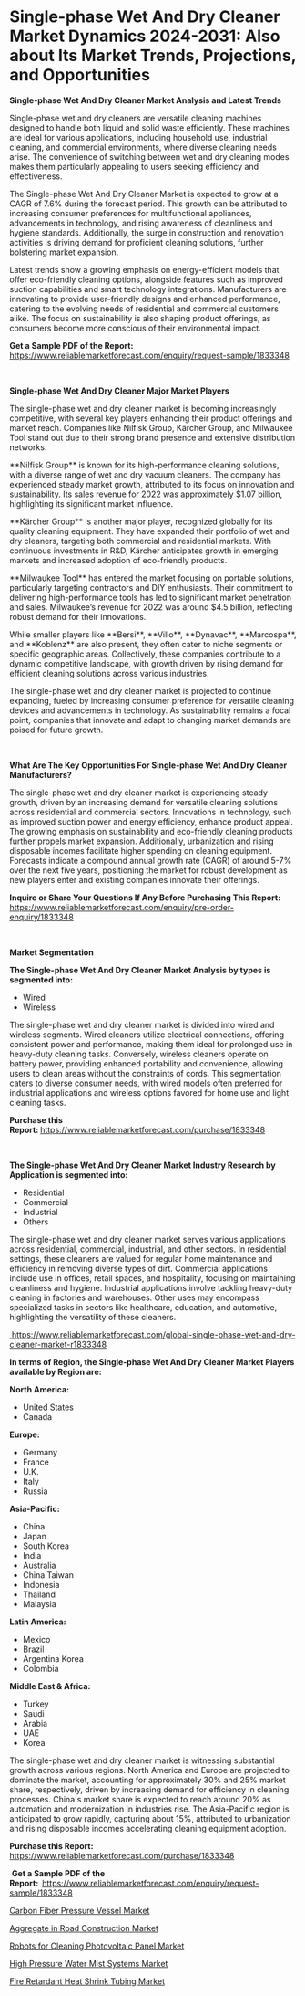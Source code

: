 <p><h1>Single-phase Wet And Dry Cleaner Market Dynamics 2024-2031: Also about Its Market Trends, Projections, and Opportunities</h1></p><p><strong>Single-phase Wet And Dry Cleaner Market Analysis and Latest Trends</strong></p>
<p><p>Single-phase wet and dry cleaners are versatile cleaning machines designed to handle both liquid and solid waste efficiently. These machines are ideal for various applications, including household use, industrial cleaning, and commercial environments, where diverse cleaning needs arise. The convenience of switching between wet and dry cleaning modes makes them particularly appealing to users seeking efficiency and effectiveness.</p><p>The Single-phase Wet And Dry Cleaner Market is expected to grow at a CAGR of 7.6% during the forecast period. This growth can be attributed to increasing consumer preferences for multifunctional appliances, advancements in technology, and rising awareness of cleanliness and hygiene standards. Additionally, the surge in construction and renovation activities is driving demand for proficient cleaning solutions, further bolstering market expansion.</p><p>Latest trends show a growing emphasis on energy-efficient models that offer eco-friendly cleaning options, alongside features such as improved suction capabilities and smart technology integrations. Manufacturers are innovating to provide user-friendly designs and enhanced performance, catering to the evolving needs of residential and commercial customers alike. The focus on sustainability is also shaping product offerings, as consumers become more conscious of their environmental impact.</p></p>
<p><strong>Get a Sample PDF of the Report:&nbsp;</strong> <a href="https://www.reliablemarketforecast.com/enquiry/request-sample/1833348?utm_campaign=121&utm_medium=2&utm_source=Github&utm_content=ia&utm_term=17102024&utm_id=single-phase-wet-and-dry-cleaner">https://www.reliablemarketforecast.com/enquiry/request-sample/1833348</a></p>
<p>&nbsp;</p>
<p><strong>Single-phase Wet And Dry Cleaner Major Market Players</strong></p>
<p><p>The single-phase wet and dry cleaner market is becoming increasingly competitive, with several key players enhancing their product offerings and market reach. Companies like Nilfisk Group, Kärcher Group, and Milwaukee Tool stand out due to their strong brand presence and extensive distribution networks.</p><p>**Nilfisk Group** is known for its high-performance cleaning solutions, with a diverse range of wet and dry vacuum cleaners. The company has experienced steady market growth, attributed to its focus on innovation and sustainability. Its sales revenue for 2022 was approximately $1.07 billion, highlighting its significant market influence.</p><p>**Kärcher Group** is another major player, recognized globally for its quality cleaning equipment. They have expanded their portfolio of wet and dry cleaners, targeting both commercial and residential markets. With continuous investments in R&D, Kärcher anticipates growth in emerging markets and increased adoption of eco-friendly products.</p><p>**Milwaukee Tool** has entered the market focusing on portable solutions, particularly targeting contractors and DIY enthusiasts. Their commitment to delivering high-performance tools has led to significant market penetration and sales. Milwaukee’s revenue for 2022 was around $4.5 billion, reflecting robust demand for their innovations.</p><p>While smaller players like **Bersi**, **Villo**, **Dynavac**, **Marcospa**, and **Koblenz** are also present, they often cater to niche segments or specific geographic areas. Collectively, these companies contribute to a dynamic competitive landscape, with growth driven by rising demand for efficient cleaning solutions across various industries.</p><p>The single-phase wet and dry cleaner market is projected to continue expanding, fueled by increasing consumer preference for versatile cleaning devices and advancements in technology. As sustainability remains a focal point, companies that innovate and adapt to changing market demands are poised for future growth.</p></p>
<p>&nbsp;</p>
<p><strong>What Are The Key Opportunities For Single-phase Wet And Dry Cleaner Manufacturers?</strong></p>
<p><p>The single-phase wet and dry cleaner market is experiencing steady growth, driven by an increasing demand for versatile cleaning solutions across residential and commercial sectors. Innovations in technology, such as improved suction power and energy efficiency, enhance product appeal. The growing emphasis on sustainability and eco-friendly cleaning products further propels market expansion. Additionally, urbanization and rising disposable incomes facilitate higher spending on cleaning equipment. Forecasts indicate a compound annual growth rate (CAGR) of around 5-7% over the next five years, positioning the market for robust development as new players enter and existing companies innovate their offerings.</p></p>
<p><strong>Inquire or Share Your Questions If Any Before Purchasing This Report:</strong> <a href="https://www.reliablemarketforecast.com/enquiry/pre-order-enquiry/1833348?utm_campaign=121&utm_medium=2&utm_source=Github&utm_content=ia&utm_term=17102024&utm_id=single-phase-wet-and-dry-cleaner">https://www.reliablemarketforecast.com/enquiry/pre-order-enquiry/1833348</a></p>
<p>&nbsp;</p>
<p><strong>Market Segmentation</strong></p>
<p><strong>The Single-phase Wet And Dry Cleaner Market Analysis by types is segmented into:</strong></p>
<p><ul><li>Wired</li><li>Wireless</li></ul></p>
<p><p>The single-phase wet and dry cleaner market is divided into wired and wireless segments. Wired cleaners utilize electrical connections, offering consistent power and performance, making them ideal for prolonged use in heavy-duty cleaning tasks. Conversely, wireless cleaners operate on battery power, providing enhanced portability and convenience, allowing users to clean areas without the constraints of cords. This segmentation caters to diverse consumer needs, with wired models often preferred for industrial applications and wireless options favored for home use and light cleaning tasks.</p></p>
<p><strong>Purchase this Report:&nbsp;</strong><a href="https://www.reliablemarketforecast.com/purchase/1833348?utm_campaign=121&utm_medium=2&utm_source=Github&utm_content=ia&utm_term=17102024&utm_id=single-phase-wet-and-dry-cleaner">https://www.reliablemarketforecast.com/purchase/1833348</a></p>
<p>&nbsp;</p>
<p><strong>The Single-phase Wet And Dry Cleaner Market Industry Research by Application is segmented into:</strong></p>
<p><ul><li>Residential</li><li>Commercial</li><li>Industrial</li><li>Others</li></ul></p>
<p><p>The single-phase wet and dry cleaner market serves various applications across residential, commercial, industrial, and other sectors. In residential settings, these cleaners are valued for regular home maintenance and efficiency in removing diverse types of dirt. Commercial applications include use in offices, retail spaces, and hospitality, focusing on maintaining cleanliness and hygiene. Industrial applications involve tackling heavy-duty cleaning in factories and warehouses. Other uses may encompass specialized tasks in sectors like healthcare, education, and automotive, highlighting the versatility of these cleaners.</p></p>
<p><a href="https://www.reliablemarketforecast.com/global-single-phase-wet-and-dry-cleaner-market-r1833348?utm_campaign=121&utm_medium=2&utm_source=Github&utm_content=ia&utm_term=17102024&utm_id=single-phase-wet-and-dry-cleaner">&nbsp;https://www.reliablemarketforecast.com/global-single-phase-wet-and-dry-cleaner-market-r1833348</a></p>
<p><strong>In terms of Region, the Single-phase Wet And Dry Cleaner Market Players available by Region are:</strong></p>
<p>
    <p> <strong> North America: </strong>
        <ul>
            <li>United States</li>
            <li>Canada</li>
        </ul>
        </p> 
    <p> <strong> Europe: </strong>
        <ul>
            <li>Germany</li>
            <li>France</li>
            <li>U.K.</li>
            <li>Italy</li>
            <li>Russia</li>
        </ul>
        </p> 
    <p> <strong> Asia-Pacific: </strong>
        <ul>
            <li>China</li>
            <li>Japan</li>
            <li>South Korea</li>
            <li>India</li>
            <li>Australia</li>
            <li>China Taiwan</li>
            <li>Indonesia</li>
            <li>Thailand</li>
            <li>Malaysia</li>
        </ul>
        </p> 
    <p> <strong> Latin America: </strong>
        <ul>
            <li>Mexico</li>
            <li>Brazil</li>
            <li>Argentina Korea</li>
            <li>Colombia</li>
        </ul>
        </p> 
    <p> <strong> Middle East & Africa: </strong>
        <ul>
            <li>Turkey</li>
            <li>Saudi</li>
            <li>Arabia</li>
            <li>UAE</li>
            <li>Korea</li>
        </ul>
    </p>
    </p>
<p><p>The single-phase wet and dry cleaner market is witnessing substantial growth across various regions. North America and Europe are projected to dominate the market, accounting for approximately 30% and 25% market share, respectively, driven by increasing demand for efficiency in cleaning processes. China's market share is expected to reach around 20% as automation and modernization in industries rise. The Asia-Pacific region is anticipated to grow rapidly, capturing about 15%, attributed to urbanization and rising disposable incomes accelerating cleaning equipment adoption.</p></p>
<p><strong>Purchase this Report: </strong><a href="https://www.reliablemarketforecast.com/purchase/1833348?utm_campaign=121&utm_medium=2&utm_source=Github&utm_content=ia&utm_term=17102024&utm_id=single-phase-wet-and-dry-cleaner">https://www.reliablemarketforecast.com/purchase/1833348</a></p>
<p>&nbsp;<strong>Get a Sample PDF of the Report:&nbsp;&nbsp;</strong><a href="https://www.reliablemarketforecast.com/enquiry/request-sample/1833348?utm_campaign=121&utm_medium=2&utm_source=Github&utm_content=ia&utm_term=17102024&utm_id=single-phase-wet-and-dry-cleaner">https://www.reliablemarketforecast.com/enquiry/request-sample/1833348</a></p>
<p><strong></strong></p>
<p><p><a href="https://issuu.com/reportprime-2/docs/carbon-fiber-pressure-vessel-market_68522cb656be3b?utm_campaign=121&utm_medium=2&utm_source=Github&utm_content=ia&utm_term=17102024&utm_id=single-phase-wet-and-dry-cleaner">Carbon Fiber Pressure Vessel Market</a></p><p><a href="https://www.linkedin.com/pulse/global-aggregate-road-construction-market-exploring-share-trends-cl6xe?utm_campaign=121&utm_medium=2&utm_source=Github&utm_content=ia&utm_term=17102024&utm_id=single-phase-wet-and-dry-cleaner">Aggregate in Road Construction Market</a></p><p><a href="https://github.com/yoreivesal/Market-Research-Report-List-1/blob/main/robots-for-cleaning-photovoltaic-panel-market.md?utm_campaign=121&utm_medium=2&utm_source=Github&utm_content=ia&utm_term=17102024&utm_id=single-phase-wet-and-dry-cleaner">Robots for Cleaning Photovoltaic Panel Market</a></p><p><a href="https://issuu.com/reportprime-2/docs/high-pressure-water-mist-systems-ma_18e9afd9aeead0?utm_campaign=121&utm_medium=2&utm_source=Github&utm_content=ia&utm_term=17102024&utm_id=single-phase-wet-and-dry-cleaner">High Pressure Water Mist Systems Market</a></p><p><a href="https://github.com/shebaharrifx/Market-Research-Report-List-1/blob/main/fire-retardant-heat-shrink-tubing-market.md?utm_campaign=121&utm_medium=2&utm_source=Github&utm_content=ia&utm_term=17102024&utm_id=single-phase-wet-and-dry-cleaner">Fire Retardant Heat Shrink Tubing Market</a></p></p>